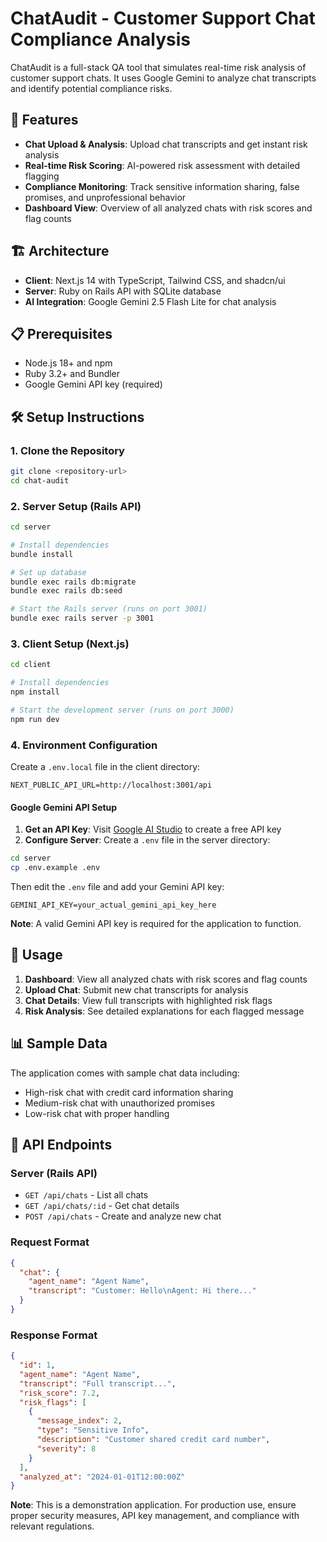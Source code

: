 # ChatAudit - Customer Support Chat Compliance Analysis

ChatAudit is a full-stack QA tool that simulates real-time risk analysis of customer support chats. It uses Google Gemini to analyze chat transcripts and identify potential compliance risks.

## 🚀 Features

- **Chat Upload & Analysis**: Upload chat transcripts and get instant risk analysis
- **Real-time Risk Scoring**: AI-powered risk assessment with detailed flagging
- **Compliance Monitoring**: Track sensitive information sharing, false promises, and unprofessional behavior
- **Dashboard View**: Overview of all analyzed chats with risk scores and flag counts

## 🏗️ Architecture

- **Client**: Next.js 14 with TypeScript, Tailwind CSS, and shadcn/ui
- **Server**: Ruby on Rails API with SQLite database
- **AI Integration**: Google Gemini 2.5 Flash Lite for chat analysis

## 📋 Prerequisites

- Node.js 18+ and npm
- Ruby 3.2+ and Bundler
- Google Gemini API key (required)

## 🛠️ Setup Instructions

### 1. Clone the Repository

```bash
git clone <repository-url>
cd chat-audit
```

### 2. Server Setup (Rails API)

```bash
cd server

# Install dependencies
bundle install

# Set up database
bundle exec rails db:migrate
bundle exec rails db:seed

# Start the Rails server (runs on port 3001)
bundle exec rails server -p 3001
```

### 3. Client Setup (Next.js)

```bash
cd client

# Install dependencies
npm install

# Start the development server (runs on port 3000)
npm run dev
```

### 4. Environment Configuration

Create a `.env.local` file in the client directory:

```env
NEXT_PUBLIC_API_URL=http://localhost:3001/api
```

#### Google Gemini API Setup

1. **Get an API Key**: Visit [Google AI Studio](https://makersuite.google.com/app/apikey) to create a free API key
2. **Configure Server**: Create a `.env` file in the server directory:

```bash
cd server
cp .env.example .env
```

Then edit the `.env` file and add your Gemini API key:

```env
GEMINI_API_KEY=your_actual_gemini_api_key_here
```

**Note**: A valid Gemini API key is required for the application to function.

## 🎯 Usage

1. **Dashboard**: View all analyzed chats with risk scores and flag counts
2. **Upload Chat**: Submit new chat transcripts for analysis
3. **Chat Details**: View full transcripts with highlighted risk flags
4. **Risk Analysis**: See detailed explanations for each flagged message

## 📊 Sample Data

The application comes with sample chat data including:
- High-risk chat with credit card information sharing
- Medium-risk chat with unauthorized promises
- Low-risk chat with proper handling

## 🔧 API Endpoints

### Server (Rails API)

- `GET /api/chats` - List all chats
- `GET /api/chats/:id` - Get chat details
- `POST /api/chats` - Create and analyze new chat

### Request Format

```json
{
  "chat": {
    "agent_name": "Agent Name",
    "transcript": "Customer: Hello\nAgent: Hi there..."
  }
}
```

### Response Format

```json
{
  "id": 1,
  "agent_name": "Agent Name",
  "transcript": "Full transcript...",
  "risk_score": 7.2,
  "risk_flags": [
    {
      "message_index": 2,
      "type": "Sensitive Info",
      "description": "Customer shared credit card number",
      "severity": 8
    }
  ],
  "analyzed_at": "2024-01-01T12:00:00Z"
}
```

**Note**: This is a demonstration application. For production use, ensure proper security measures, API key management, and compliance with relevant regulations. 